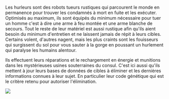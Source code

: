 Les hurleurs sont des robots tueurs rustiques qui parcourent le monde en permanence pour trouver les condamnés à mort en fuite et les exécuter. Optimisés au maximum, ils sont équipés du minimum nécessaire pour tuer un homme c'est à dire une arme à feu montée et une arme blanche de secours. Tout le reste de leur matériel est aussi rustique afin qu'ils aient besoin du minimum d'entretien et ne laissent jamais de répit à leurs cibles. Certains volent, d'autres nagent, mais les plus craints sont les fouisseurs qui surgissent du sol pour vous sauter à la gorge en poussant un hurlement qui paralyse les humains alentour.

Ils effectuent leurs réparations et le rechargement en énergie et munitions dans les mystérieuses usines souterraines du consul. C'est ici aussi qu'ils mettent à jour leurs bases de données de cibles à éliminer et les dernières informations connues à leur sujet. En particulier leur code génétique qui est le critère retenu pour autoriser l'élimination.

![](https://www.denofgeek.com/wp-content/uploads/2008/01/15825.jpg?resize=640%2C432)